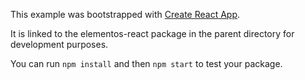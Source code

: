 This example was bootstrapped with [Create React App](https://github.com/facebook/create-react-app).

It is linked to the elementos-react package in the parent directory for development purposes.

You can run `npm install` and then `npm start` to test your package.
